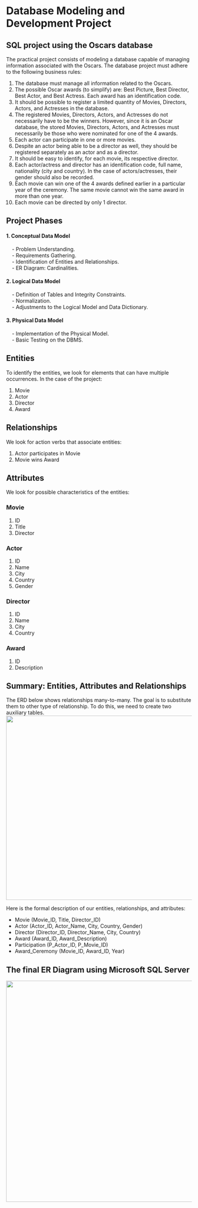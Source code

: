 # Database Modeling and Development Project
## SQL project using the Oscars database

The practical project consists of modeling a database capable of managing information associated with the Oscars.
The database project must adhere to the following business rules:
1. The database must manage all information related to the Oscars.
2. The possible Oscar awards (to simplify) are: Best Picture, Best Director, Best Actor, and Best Actress. Each award has an identification code.
3. It should be possible to register a limited quantity of Movies, Directors, Actors, and Actresses in the database.
4. The registered Movies, Directors, Actors, and Actresses do not necessarily have to be the winners. However, since it is an Oscar database, the stored Movies, Directors, Actors, and Actresses must necessarily be those who were nominated for one of the 4 awards.
5. Each actor can participate in one or more movies.
6. Despite an actor being able to be a director as well, they should be registered separately as an actor and as a director.
7. It should be easy to identify, for each movie, its respective director.
8. Each actor/actress and director has an identification code, full name, nationality (city and country). In the case of actors/actresses, their gender should also be recorded.
9. Each movie can win one of the 4 awards defined earlier in a particular year of the ceremony. The same movie cannot win the same award in more than one year.
10. Each movie can be directed by only 1 director.

## Project Phases
<h4>1. Conceptual Data Model</h4>
&nbsp;&nbsp;&nbsp;&nbsp;- Problem Understanding.<br>
&nbsp;&nbsp;&nbsp;&nbsp;- Requirements Gathering.<br>
&nbsp;&nbsp;&nbsp;&nbsp;- Identification of Entities and Relationships.<br>
&nbsp;&nbsp;&nbsp;&nbsp;- ER Diagram: Cardinalities.<br>
 <h4>2. Logical Data Model</h4>
&nbsp;&nbsp;&nbsp;&nbsp;- Definition of Tables and Integrity Constraints.<br>
&nbsp;&nbsp;&nbsp;&nbsp;- Normalization.<br>
&nbsp;&nbsp;&nbsp;&nbsp;- Adjustments to the Logical Model and Data Dictionary.<br>
 <h4>3. Physical Data Model</h4>
&nbsp;&nbsp;&nbsp;&nbsp;- Implementation of the Physical Model.<br>
&nbsp;&nbsp;&nbsp;&nbsp;- Basic Testing on the DBMS.

## Entities
To identify the entities, we look for elements that can have multiple occurrences. In the case of the project:
1. Movie
2. Actor
3. Director
4. Award

## Relationships
We look for action verbs that associate entities:
1. Actor participates in Movie
2. Movie wins Award

## Attributes
We look for possible characteristics of the entities:
### Movie
1. ID
2. Title
3. Director
### Actor
1. ID
2. Name
3. City
4. Country
5. Gender
### Director
1. ID
2. Name
3. City
4. Country
### Award
1. ID
2. Description

## Summary: Entities, Attributes and Relationships
The ERD below shows relationships many-to-many. The goal is to substitute them to other type of relationship. To do this, we need to create two auxiliary tables.
<img width='900' height='500' src="https://scontent-lga3-2.xx.fbcdn.net/v/t39.30808-6/356232219_2955922324540691_108196361103214000_n.jpg?_nc_cat=101&cb=99be929b-3346023f&ccb=1-7&_nc_sid=730e14&_nc_ohc=LtEfvkuBmzUAX8NpcCX&_nc_ht=scontent-lga3-2.xx&oh=00_AfDM-bkzH4pNZJot21hLnGqhJWdGpa7l3QEomUeBfIYQTA&oe=649B9169" />

Here is the formal description of our entities, relationships, and attributes:
- Movie (Movie_ID, Title, Director_ID)
- Actor (Actor_ID, Actor_Name, City, Country, Gender)
- Director (Director_ID, Director_Name, City, Country)
- Award (Award_ID, Award_Description)
- Participation (P_Actor_ID, P_Movie_ID)
- Award_Ceremony (Movie_ID, Award_ID, Year)

## The final ER Diagram using Microsoft SQL Server
<img width='900' height='600' src="https://scontent-lga3-1.xx.fbcdn.net/v/t39.30808-6/353449671_2955977304535193_6713250933068755998_n.jpg?_nc_cat=110&cb=99be929b-3346023f&ccb=1-7&_nc_sid=730e14&_nc_ohc=rajrWFR8S0IAX_ZrSmC&_nc_ht=scontent-lga3-1.xx&oh=00_AfDDfIk4DXA76hq1iAtfi6yk36lOags2PR_edU9xMKXS6Q&oe=649C86A7" />

